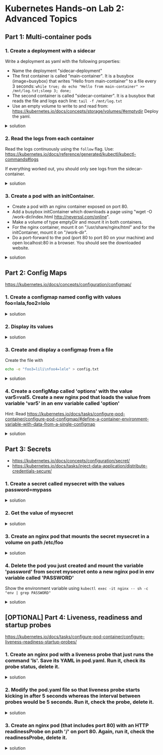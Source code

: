 # Kubernetes Hands-on Lab 2: Advanced Topics

## Part 1: Multi-container pods

### 1. Create a deployment with a sidecar
Write a deployment as yaml with the following properties:
- Name the deployment "sidecar-deployment"
- The first container is called "main-container". It is a busybox (image=busybox) that writes "Hello from main-container" to a file every 3 seconds: `while true; do echo "Hello from main-container" >> /mnt/log.txt;sleep 3; done;`
- The second container is called "sidecar-container". It is a busybox that reads the file and logs each line: `tail -f /mnt/log.txt`
- Use an empty volume to write to and read from: https://kubernetes.io/docs/concepts/storage/volumes/#emptydir
Deploy the yaml.
<details><summary>solution</summary><p>

```yaml
apiVersion: apps/v1
kind: Deployment
metadata:
  labels:
    app: sidecar-deployment
  name: sidecar-deployment
spec:
  replicas: 1
  selector:
    matchLabels:
      app: sidecar-deployment
  template:
    metadata:
      labels:
        app: sidecar-deployment
    spec:
      containers:
      - name: main-container
        image: busybox
        command: ['sh', '-c', 'while true; do echo "Hello from main-container" >> /mnt/log.txt;sleep 3; done;']
        volumeMounts:
        - name: logging-data
          mountPath: /mnt
      - name: sidecar-container
        image: busybox
        command: ['sh', '-c', 'tail -f /mnt/log.txt']
        volumeMounts:
        - name: logging-data
          mountPath: /mnt
      volumes:
      - name: logging-data
        emptyDir: {}
```
```bash
kubectl create -f sidecar-deployment.yaml
```
</p></details>

### 2. Read the logs from each container
Read the logs continuously using the `follow` flag. Use: https://kubernetes.io/docs/reference/generated/kubectl/kubectl-commands#logs

If everything worked out, you should only see logs from the sidecar-container.
<details><summary>solution</summary><p>

```bash
kubectl logs deployment/sidecar-deployment -c main-container --follow
kubectl logs deployment/sidecar-deployment -c sidecar-container --follow
```
</p></details>

### 3. Create a pod with an initContainer. 
- Create a pod with an nginx container exposed on port 80. 
- Add a busybox initContainer which downloads a page using "wget -O /work-dir/index.html http://neverssl.com/online". 
- Make a volume of type emptyDir and mount it in both containers. 
- For the nginx container, mount it on "/usr/share/nginx/html" and for the initContainer, mount it on "/work-dir". 
- Do a port-forward to the pod (port 80 to port 80 on your machine) and open localhost:80 in a browser. You should see the downloaded website.
<details><summary>solution</summary><p>

```yaml
apiVersion: v1
kind: Pod
metadata:
  name: init-container-pod
spec:
  initContainers: 
  - args: 
    - /bin/sh 
    - -c 
    - "wget -O /work-dir/index.html http://neverssl.com/online"
    image: busybox 
    name: box 
    volumeMounts: 
    - name: vol 
      mountPath: /work-dir 
  containers:
  - image: nginx
    name: nginx
    ports:
    - containerPort: 80
    volumeMounts: 
    - name: vol 
      mountPath: /usr/share/nginx/html 
  volumes: 
  - name: vol 
    emptyDir: {} 
```
```bash
kubectl port-forward pod/init-container-pod 8080:80
```
</p></details>

## Part 2: Config Maps
https://kubernetes.io/docs/concepts/configuration/configmap/

### 1. Create a configmap named config with values foo=lala,foo2=lolo
<details><summary>solution</summary><p>

```bash
kubectl create configmap config --from-literal=foo=lala --from-literal=foo2=lolo
```
</p></details>

### 2. Display its values
<details><summary>solution</summary><p>

```bash
kubectl get cm config -o yaml
# or
kubectl describe cm config
```
</p></details>

### 3. Create and display a configmap from a file

Create the file with

```bash
echo -e "foo3=lili\nfoo4=lele" > config.txt
```
<details><summary>solution</summary><p>

```bash
kubectl create cm configmap2 --from-file=config.txt
kubectl get cm configmap2 -o yaml
```
</p></details>

### 4. Create a configMap called 'options' with the value var5=val5. Create a new nginx pod that loads the value from variable 'var5' in an env variable called 'option'

Hint: Read https://kubernetes.io/docs/tasks/configure-pod-container/configure-pod-configmap/#define-a-container-environment-variable-with-data-from-a-single-configmap
<details><summary>solution</summary><p>

```bash
kubectl create cm options --from-literal=var5=val5
kubectl run nginx --image=nginx --restart=Never --dry-run=client -o yaml > pod.yaml
```

```YAML
apiVersion: v1
kind: Pod
metadata:
  creationTimestamp: null
  labels:
    run: nginx
  name: nginx
spec:
  containers:
  - image: nginx
    imagePullPolicy: IfNotPresent
    name: nginx
    resources: {}
    env:
    - name: option # name of the env variable
      valueFrom:
        configMapKeyRef:
          name: options # name of config map
          key: var5 # name of the entity in config map
  dnsPolicy: ClusterFirst
  restartPolicy: Never
```

```bash
kubectl create -f pod.yaml
kubectl exec -it nginx -- sh -c "env | grep option" # will show 'option=val5'
```
</p></details>

## Part 3: Secrets

- https://kubernetes.io/docs/concepts/configuration/secret/
- https://kubernetes.io/docs/tasks/inject-data-application/distribute-credentials-secure/

### 1. Create a secret called mysecret with the values password=mypass
<details><summary>solution</summary><p>

```bash
kubectl create secret generic mysecret --from-literal=password=mypass
```
</p></details>

### 2. Get the value of mysecret
<details><summary>solution</summary><p>

```bash
kubectl get secret mysecret -o yaml
# Decode the base64 encoded value:
echo -n bXlwYXNz | base64 -d # on MAC it is -D, which decodes the value and shows 'mypass'. 
# On Windows, just use https://www.base64decode.org/ or store the value in a file and run:
certutil -decode input.txt output.txt
```
</p></details>

### 3. Create an nginx pod that mounts the secret mysecret in a volume on path /etc/foo
<details><summary>solution</summary><p>

```bash
kubectl run nginx --image=nginx --restart=Never -o yaml --dry-run=client > pod.yaml
```

```YAML
apiVersion: v1
kind: Pod
metadata:
  creationTimestamp: null
  labels:
    run: nginx
  name: nginx
spec:
  volumes: # specify the volumes
  - name: foo # this name will be used for reference inside the container
    secret: # we want a secret
      secretName: mysecret # name of the secret - this must already exist on pod creation
  containers:
  - image: nginx
    imagePullPolicy: IfNotPresent
    name: nginx
    resources: {}
    volumeMounts: # our volume mounts
    - name: foo # name on pod.spec.volumes
      mountPath: /etc/foo #our mount path
  dnsPolicy: ClusterFirst
  restartPolicy: Never
```

```bash
kubectl create -f pod.yaml
kubectl exec -it nginx -- /bin/bash
ls /etc/foo  # shows password
cat /etc/foo/password # shows mypass
```
</p></details>

### 4. Delete the pod you just created and mount the variable 'password' from secret mysecret onto a new nginx pod in env variable called 'PASSWORD'
Show the environment variable using `kubectl exec -it nginx -- sh -c "env | grep PASSWORD"`
<details><summary>solution</summary><p>

```bash
kubectl delete pod nginx
kubectl run nginx --image=nginx --restart=Never -o yaml --dry-run=client > pod.yaml
```

```YAML
apiVersion: v1
kind: Pod
metadata:
  creationTimestamp: null
  labels:
    run: nginx
  name: nginx
spec:
  containers:
  - image: nginx
    imagePullPolicy: IfNotPresent
    name: nginx
    resources: {}
    env: # our env variables
    - name: PASSWORD # asked name
      valueFrom:
        secretKeyRef: # secret reference
          name: mysecret # our secret's name
          key: password # the key of the data in the secret
  dnsPolicy: ClusterFirst
  restartPolicy: Never
```

```bash
kubectl create -f pod.yaml
kubectl exec -it nginx -- sh -c "env | grep PASSWORD"  # will show 'PASSWORD=mypass'
```
</p></details>

## [OPTIONAL] Part 4: Liveness, readiness and startup probes
https://kubernetes.io/docs/tasks/configure-pod-container/configure-liveness-readiness-startup-probes/

### 1. Create an nginx pod with a liveness probe that just runs the command 'ls'. Save its YAML in pod.yaml. Run it, check its probe status, delete it.
<details><summary>solution</summary><p>

```bash
kubectl run nginx --image=nginx --restart=Never --dry-run=client -o yaml > pod.yaml
```

```YAML
apiVersion: v1
kind: Pod
metadata:
  creationTimestamp: null
  labels:
    run: nginx
  name: nginx
spec:
  containers:
  - image: nginx
    imagePullPolicy: IfNotPresent
    name: nginx
    resources: {}
    livenessProbe: # our probe
      exec: # add this line
        command: # command definition
        - ls # ls command
  dnsPolicy: ClusterFirst
  restartPolicy: Never
status: {}
```

```bash
kubectl create -f pod.yaml

# Check the probe:
# On Linux or Mac, run:
kubectl describe pod nginx | grep -i liveness
# On Windows, run:
kubectl describe pod nginx | findstr -I liveness

kubectl delete -f pod.yaml
```
</p></details>

### 2. Modify the pod.yaml file so that liveness probe starts kicking in after 5 seconds whereas the interval between probes would be 5 seconds. Run it, check the probe, delete it.
<details><summary>solution</summary><p>

```bash
kubectl explain pod.spec.containers.livenessProbe # get the exact names
```

```YAML
apiVersion: v1
kind: Pod
metadata:
  creationTimestamp: null
  labels:
    run: nginx
  name: nginx
spec:
  containers:
  - image: nginx
    imagePullPolicy: IfNotPresent
    name: nginx
    resources: {}
    livenessProbe:
      initialDelaySeconds: 5 # add this line
      periodSeconds: 5 # add this line as well
      exec:
        command:
        - ls
  dnsPolicy: ClusterFirst
  restartPolicy: Never
status: {}
```

```bash
kubectl create -f pod.yaml

# Check the probe:
# On Linux or Mac, run:
kubectl describe pod nginx | grep -i liveness
# On Windows, run:
kubectl describe pod nginx | findstr -I liveness

kubectl delete -f pod.yaml
```
</p></details>

### 3. Create an nginx pod (that includes port 80) with an HTTP readinessProbe on path '/' on port 80. Again, run it, check the readinessProbe, delete it.
<details><summary>solution</summary><p>

```bash
kubectl run nginx --image=nginx --dry-run=client -o yaml --restart=Never --port=80 > pod.yaml
```

```YAML
apiVersion: v1
kind: Pod
metadata:
  creationTimestamp: null
  labels:
    run: nginx
  name: nginx
spec:
  containers:
  - image: nginx
    imagePullPolicy: IfNotPresent
    name: nginx
    resources: {}
    ports:
      - containerPort: 80 # Note: Readiness probes runs on the container during its whole lifecycle. Since nginx exposes 80, containerPort: 80 is not required for readiness to work.
    readinessProbe: # declare the readiness probe
      httpGet: # add this line
        path: / #
        port: 80 #
  dnsPolicy: ClusterFirst
  restartPolicy: Never
status: {}
```

```bash
kubectl create -f pod.yaml

# Check the probe:
# On Linux or Mac, run:
kubectl describe pod nginx | grep -i readiness
# On Windows, run:
kubectl describe pod nginx | findstr -I readiness

kubectl delete -f pod.yaml
```
</p></details>